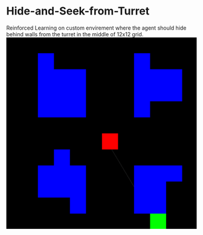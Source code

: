 # Hide-and-Seek-from-Turret
Reinforced Learning on custom envirement where the agent should hide behind walls from the turret in the middle of 12x12 grid.
![alt text](https://github.com/Murat-Simsek/Hide-and-Seek-from-Turret/blob/main/images/Turret_env.png)
